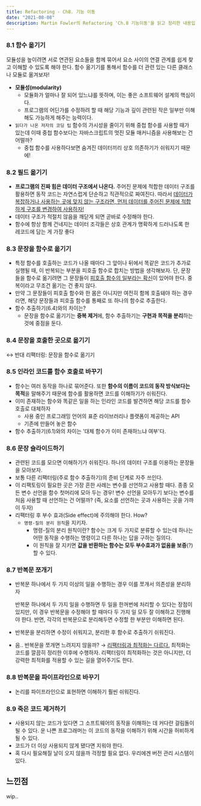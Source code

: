 ```yaml
---
title: Refactoring - Ch8. 기능 이동
date: "2021-08-08"
description: Martin Fowler의 Refactoring 'Ch.8 기능이동'을 읽고 정리한 내용입니다.
---
```

### 8.1 함수 옮기기

모듈성을 높이려면 서로 연관된 요소들을 함께 묶어서 요소 사이의 연결 관계를 쉽게 찾고 이해할 수 있도록 해야 한다. 함수 옮기기를 통해서 함수를 더 관련 있는 다른 클래스나 모듈로 옮겨보자!

- **모듈성(modularity)**
    - 모듈화가 얼마나 잘 되어 있느냐를 뜻하며, 이는 좋은 소프트웨어 설계의 핵심이다.
    - 프로그램의 어딘가를 수정하려 할 때 해당 기능과 깊이 관련된 작은 일부만 이해해도 가능하게 해주는 능력이다.
- `읽다가 나온 저자의 코딩 팁`  함수의 가시성을 줄이기 위해 중첩 함수를 사용할 때가 있는데 이때 중첩 함수보다는 자바스크립트의 멋진 모듈 매커니즘을 사용해보는 건 어떨까?
    - 중첩 함수를 사용하다보면 숨겨진 데이터끼리 상호 의존하기가 쉬워지기 때문에!

### 8.2 필드 옮기기

- **프로그램의 진짜 힘은 데이터 구조에서 나온다.** 주어진 문제에 적합한 데이터 구조를 활용하면 동작 코드는 자연스럽게 단순하고 직관적으로 짜여진다. 따라서 <u>데이터가 복잡하거나 사용하는 곳에 맞지 않는 구조라면, 먼저 데이터를 주어진 문제에 적합하게 구조를 변경하여 사용하자!</u>
- 데이터 구조가 적절치 않음을 깨닫게 되면 곧바로 수정해야 한다.
- 함수에 항상 함께 건네지는 데이터 조각들은 상호 관계가 명확하게 드러나도록 한 레코드에 담는 게 가장 좋다

### 8.3 문장을 함수로 옮기기

- 특정 함수를 호출하는 코드가 나올 때마다 그 앞이나 뒤에서 똑같은 코드가 추가로 실행될 때, 이 반복되는 부분을 피호출 함수로 합치는 방법을 생각해보자. 단, 문장들을 함수로 옮기려면 그 문장들이 <u>피호출 함수의 일부라는 확신</u>이 있어야 한다. 중복이라고 무조건 옮기는 건 좋지 않다.
- 만약 그 문장들이 피호출 함수와 한 몸은 아니지만 여전히 함께 호출돼야 하는 경우라면, 해당 문장들과 피호출 함수를 통째로 또 하나의 함수로 추출한다.
- 함수 추출하기(6.4)와의 차이는?
    - 문장을 함수로 옮기기는 **중복 제거**에, 함수 추출하기는 **구현과 목적을 분리**하는 것에 중점을 둔다.

### 8.4 문장을 호출한 곳으로 옮기기

↔ 반대 리팩터링: 문장을 함수로 옮기기


### 8.5 인라인 코드를 함수 호출로 바꾸기

- 함수는 여러 동작을 하나로 묶어준다. 또한 **함수의 이름이 코드의 동작 방식보다는 목적**을 말해주기 때문에 함수를 활용하면 코드를 이해하기가 쉬워진다.
- 이미 존재하는 함수와 똑같은 일을 하는 인라인 코드를 발견하면 해당 코드를 함수 호출로 대체하자
    - 사용 중인 프로그래밍 언어의 표준 라이브러리나 플랫폼이 제공하는 API
    - 기존에 만들어 놓은 함수
- 함수 추출하기(6.1)와의 차이는 '대체 함수가 이미 존재하느냐 여부'다.

### 8.6 문장 슬라이드하기

- 관련된 코드를 모으면 이해하기가 쉬워진다. 하나의 데이터 구조를 이용하는 문장들을 모아보자.
- 보통 다른 리팩터링(주로 함수 추출하기)의 준비 단계로 자주 쓰인다.
- 이 리팩토링이 필요한 곳은 가장 흔한 사례는 변수를 선언하고 사용할 때다. 종종 모든 변수 선언을 함수 첫머리에 모아 두는 경우! 변수 선언을 모아두기 보다는 변수를 처음 사용할 때 선언하는 건 어떨까? (즉, 요소를 선언하는 곳과 사용하는 곳을 가까이 두자)
- 리팩터링 후 부수 효과(Side effect)에 주의해야 한다. How?
    - `명령-질의 분리 원칙`을 지키자.
        - 명령-질의 분리 원칙이란? 함수는 크게 두 가지로 분류할 수 있는데 하나는 어떤 동작을 수행하는 명령이고 다른 하나는 답을 구하는 질의다.
        - 이 원칙을 잘 지키면 **값을 반환하는 함수는 모두 부수효과가 없음을 보증**(?)할 수 있다.

### 8.7 반복문 쪼개기

- 반복문 하나에서 두 가지 이상의 일을 수행하는 경우 이를 쪼개서 의존성을 분리하자

    반복문 하나에서 두 가지 일을 수행하면 두 일을 한꺼번에 처리할 수 있다는 장점이 있지만, 이 경우 반복문을 수정해야 할 때마다  두 가지 일 모두 잘 이해하고 진행해야 한다. 반면, 각각의 반복문으로 분리해두면 수정할 한 부분만 이해하면 된다.

- 반복문을 분리하면 수정이 쉬워지고, 분리한 후 함수로 추출하기 쉬워진다.
- 음.. 반복문을 쪼개면 느려지지 않을까? 
    → <u>리팩터링과 최적화는 다르다.</u> 최적화는 코드를 깔끔히 정리한 이후에 수행하자. 
    리팩터링이 최적화하는 것은 아니지만, 더 강력한 최적화를 적용할 수 있는 길을 열어주기도 한다.

### 8.8 반복문을 파이프라인으로 바꾸기

- 논리를 파이프라인으로 표현하면 이해하기 훨씬 쉬워진다.

### 8.9 죽은 코드 제거하기

- 사용되지 않는 코드가 있다면 그 소프트웨어의 동작을 이해하는 데 커다란 걸림돌이 될 수 있다. 운 나쁜 프로그래머는 이 코드의 동작을 이해하기 위해 시간을 허비하게 될 수 있다.
- 코드가 더 이상 사용되지 않게 됐다면 지워야 한다.
- 혹 다시 필요해질 날이 오지 않을까 걱정할 필요 없다. 우리에겐 버전 관리 시스템이 있다.

## 느낀점

wip..